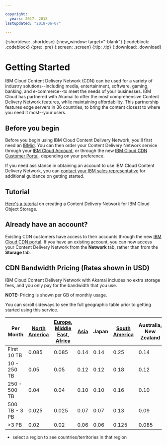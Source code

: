 ```yaml
---

copyright:
  years: 2017, 2018
lastupdated: "2018-06-07"

---
```


{:shortdesc: .shortdesc}
{:new_window: target="-blank"}
{:codeblock: .codeblock}
{:pre: .pre}
{:screen: .screen}
{:tip: .tip}
{:download: .download}

# Getting Started

IBM Cloud Content Delivery Network (CDN) can be used for a variety of industry solutions--including media, entertainment, software, gaming, banking, and e-commerce--to meet the needs of your businesses. IBM Cloud has partnered with Akamai to offer the most comprehensive Content Delivery Network features, while maintaining affordability. This partnership features edge servers in 36 countries, to bring the content closest to where you need it most--your users.

## Before you begin

Before you begin using IBM Cloud Content Delivery Network, you'll first need an [IBMid](https://www.ibm.com/account/us-en/signup/register.html). You can then order your Content Delivery Network service through your [IBM Cloud Account](https://console.bluemix.net/registration/), or through the new [IBM Cloud CDN Customer Portal](https://control.softlayer.com), depending on your preference.

If you need assistance in obtaining an account to use IBM Cloud Content Delivery Network, you can [contact your IBM sales representative](https://www.ibm.com/cloud-computing/bluemix/contact-us) for additional guidance on getting started.

## Tutorial

[Here's a tutorial](https://console.bluemix.net/docs/tutorials/static-files-cdn.html#accelerate-delivery-of-static-files-using-a-cdn) on creating a Content Delivery Network for IBM Cloud Object Storage.

## Already have an account?

Existing CDN customers have access to their accounts through the new [IBM Cloud CDN portal](https://control.softlayer.com). If you have an existing account, you can now access your Content Delivery Network from the **Network** tab, rather than from the **Storage** tab.

## CDN Bandwidth Pricing (Rates shown in USD)

IBM Cloud Content Delivery Network with Akamai includes no extra storage fees, and you only pay for the bandwidth that you use.

**NOTE:** Pricing is shown per GB of monthly usage.

You can scroll sideways to see the full geographic table prior to getting started using this service.

|Per Month| [North America](north-america-region.html) | [Europe, Middle East, Africa](emea-region.html) | [Asia](asia-region.html) | Japan | [South America](south-america-region.html) | Australia, New Zealand | India |
|-------|-----|-----|-----|-----|-----|----|-----|
|First 10 TB| 0.085 | 0.085 | 0.14 | 0.14 | 0.25 | 0.14 | 0.17 |
|10 - 250 TB | 0.05 | 0.05 | 0.12 | 0.12 | 0.18 | 0.12 | 0.11 |
|250 - 500 TB| 0.04 | 0.04 | 0.10 | 0.10 | 0.16 | 0.10 | 0.10 |
|500 TB - 3 PB| 0.025 | 0.025| 0.07 | 0.07 | 0.13 | 0.09 | 0.09 |
|\>3 PB| 0.02 | 0.02 | 0.06 | 0.06 | 0.125 | 0.085 | 0.085 |
* select a region to see countries/territories in that region
